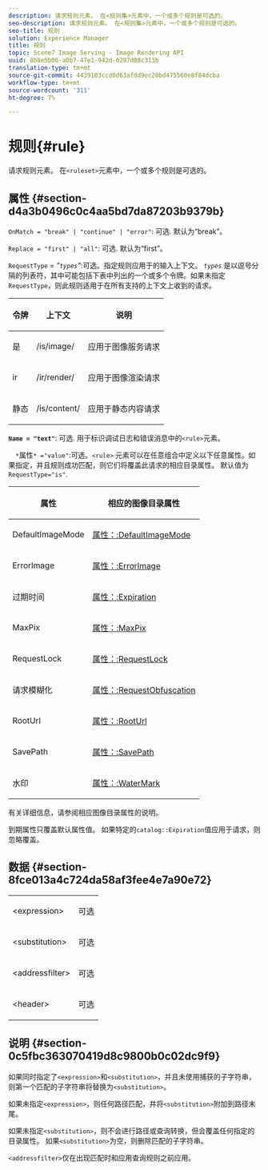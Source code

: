 ```yaml
---
description: 请求规则元素。 在<规则集>元素中，一个或多个规则是可选的。
seo-description: 请求规则元素。 在<规则集>元素中，一个或多个规则是可选的。
seo-title: 规则
solution: Experience Manager
title: 规则
topic: Scene7 Image Serving - Image Rendering API
uuid: 8b8e5b06-a0b7-47e1-942d-0297d08c313b
translation-type: tm+mt
source-git-commit: 4439103ccd0d63afdd9ec20bd475560e8f84dcba
workflow-type: tm+mt
source-wordcount: '311'
ht-degree: 7%

---
```



# 规则{#rule}

请求规则元素。 在`<ruleset>`元素中，一个或多个规则是可选的。

## 属性 {#section-d4a3b0496c0c4aa5bd7da87203b9379b}

`OnMatch = "break" | "continue" | "error"`: 可选. 默认为“break”。

`Replace = "first" | "all"`: 可选. 默认为“first”。

`RequestType` =  *&quot;`types`&quot;*:可选。指定规则应用于的输入上下文。 *`types`* 是以逗号分隔的列表符，其中可能包括下表中列出的一个或多个令牌。如果未指定`RequestType`，则此规则适用于在所有支持的上下文上收到的请求。

<table id="table_4935E1ED03624DA6AF3F8DC9AAA10237"> 
 <thead> 
  <tr> 
   <th class="entry"> <p><b>令牌</b> </p> </th> 
   <th class="entry"> <p><b>上下文</b> </p> </th> 
   <th class="entry"> <p><b>说明</b> </p> </th> 
  </tr> 
 </thead>
 <tbody> 
  <tr> 
   <td> <p> <span class="codeph"> 是</span> </p> </td> 
   <td> <p> <span class="filepath"> /is/image/</span> </p> </td> 
   <td> <p>应用于图像服务请求 </p> </td> 
  </tr> 
  <tr> 
   <td> <p> <span class="codeph"> ir</span> </p> </td> 
   <td> <p> <span class="filepath"> /ir/render/</span> </p> </td> 
   <td> <p>应用于图像渲染请求 </p> </td> 
  </tr> 
  <tr> 
   <td> <p> <span class="codeph"> 静态</span> </p> </td> 
   <td> <p> <span class="filepath"> /is/content/</span> </p> </td> 
   <td> <p>应用于静态内容请求 </p> </td> 
  </tr> 
 </tbody> 
</table>

**`Name = "text"`**: 可选. 用于标识调试日志和错误消息中的`<rule>`元素。

`  *`属性`* ="value"`:可选。`<rule>` 元素可以在任意组合中定义以下任意属性。如果指定，并且规则成功匹配，则它们将覆盖此请求的相应目录属性。 默认值为 `RequestType="is"`.

<table id="table_67AED5BEADDF4DAC99B5EF46438C1ABC"> 
 <thead> 
  <tr> 
   <th class="entry"> <b> <span class="varname"> 属性  </span> </b> </th> 
   <th class="entry"> <p>相应的图像目录属性 </p> </th> 
  </tr> 
 </thead>
 <tbody> 
  <tr> 
   <td> <p> <span class="codeph"> DefaultImageMode</span> </p> </td> 
   <td> <p><a href="../../../../../is-api/image-catalog/image-serving-api-ref/c-image-catalog-reference/c-attributes-reference/r-defaultimagemode.md#reference-8a996af162f84e46bbe9e6e0d4e26782" type="reference" format="dita" scope="local"> 属性：:DefaultImageMode</a> </p> </td> 
  </tr> 
  <tr> 
   <td> <p> <span class="codeph"> ErrorImage</span> </p> </td> 
   <td> <p><a href="../../../../../is-api/image-catalog/image-serving-api-ref/c-image-catalog-reference/c-attributes-reference/r-errorimage.md#reference-c494d5d8b2584fe3800f35baabd0292c" type="reference" format="dita" scope="local"> 属性：:ErrorImage</a> </p> </td> 
  </tr> 
  <tr> 
   <td> <p> <span class="codeph"> 过期时间</span> </p> </td> 
   <td> <p> <a href="../../../../../is-api/image-catalog/image-serving-api-ref/c-image-catalog-reference/c-attributes-reference/r-expiration.md#reference-a0bf4686425d4e00b8014c4950fb62b7" type="reference" format="dita" scope="local"> 属性：:Expiration</a> </p> </td> 
  </tr> 
  <tr> 
   <td> <p> <span class="codeph"> MaxPix</span> </p> </td> 
   <td> <p><a href="../../../../../is-api/image-catalog/image-serving-api-ref/c-image-catalog-reference/c-attributes-reference/r-maxpix.md#reference-e167d396ac794079ba8b5e6eb16eeda5" type="reference" format="dita" scope="local"> 属性：:MaxPix  </a> </p> </td> 
  </tr> 
  <tr> 
   <td> <p> <span class="codeph"> RequestLock</span> </p> </td> 
   <td> <p> <a href="../../../../../is-api/image-catalog/image-serving-api-ref/c-image-catalog-reference/c-attributes-reference/r-requestlock.md#reference-8bbe2f581be847d3b9fa123e8e5e94b0" type="reference" format="dita" scope="local"> 属性：:RequestLock</a> </p> </td> 
  </tr> 
  <tr> 
   <td> <p> <span class="codeph"> 请求模糊化</span> </p> </td> 
   <td> <p> <a href="../../../../../is-api/image-catalog/image-serving-api-ref/c-image-catalog-reference/c-attributes-reference/r-requestobfuscation.md#reference-730a3330253343f893419ebd52baf0bd" type="reference" format="dita" scope="local"> 属性：:RequestObfuscation</a> </p> </td> 
  </tr> 
  <tr> 
   <td> <p> <span class="codeph"> RootUrl</span> </p> </td> 
   <td> <p> <a href="../../../../../is-api/image-catalog/image-serving-api-ref/c-image-catalog-reference/c-attributes-reference/r-rooturl.md#reference-3b0e43881020409cbe642366913cf137" type="reference" format="dita" scope="local"> 属性：:RootUrl</a> </p> </td> 
  </tr> 
  <tr> 
   <td> <p> <span class="codeph"> SavePath</span> </p> </td> 
   <td> <p> <a href="../../../../../is-api/image-catalog/image-serving-api-ref/c-image-catalog-reference/c-attributes-reference/r-savepath.md#reference-9c4686dc153b41d8a0751cde83615432" type="reference" format="dita" scope="local"> 属性：:SavePath</a> </p> </td> 
  </tr> 
  <tr> 
   <td> <p> <span class="codeph"> 水印</span> </p> </td> 
   <td> <p><a href="../../../../../is-api/image-catalog/image-serving-api-ref/c-image-catalog-reference/c-attributes-reference/r-watermark.md#reference-942b50acb2dd43a5ae498dc41ea9ac9b" type="reference" format="dita" scope="local"> 属性：:WaterMark</a> </p> </td> 
  </tr> 
 </tbody> 
</table>

有关详细信息，请参阅相应图像目录属性的说明。

到期属性只覆盖默认属性值。 如果特定的`catalog::Expiration`值应用于请求，则忽略覆盖。

## 数据 {#section-8fce013a4c724da58af3fee4e7a90e72}

<table id="simpletable_4F1C03671DA942A3A332B2C686A63C52"> 
 <tr class="strow"> 
  <td class="stentry"> <p><span class="codeph"> &lt;expression&gt;</span> </p></td> 
  <td class="stentry"> <p>可选 </p></td> 
 </tr> 
 <tr class="strow"> 
  <td class="stentry"> <p><span class="codeph"> &lt;substitution&gt;</span> </p></td> 
  <td class="stentry"> <p>可选 </p></td> 
 </tr> 
 <tr class="strow"> 
  <td class="stentry"> <p><span class="codeph"> &lt;addressfilter&gt;</span> </p></td> 
  <td class="stentry"> <p>可选 </p></td> 
 </tr> 
 <tr class="strow"> 
  <td class="stentry"> <p><span class="codeph"> &lt;header&gt;</span> </p></td> 
  <td class="stentry"> <p>可选 </p></td> 
 </tr> 
</table>

## 说明 {#section-0c5fbc363070419d8c9800b0c02dc9f9}

如果同时指定了`<expression>`和`<substitution>`，并且未使用捕获的子字符串，则第一个匹配的子字符串将替换为`<substitution>`。

如果未指定`<expression>`，则任何路径匹配，并将`<substitution>`附加到路径末尾。

如果未指定`<substitution>`，则不会进行路径或查询转换，但会覆盖任何指定的目录属性。 如果`<substitution>`为空，则删除匹配的子字符串。

`<addressfilter>`仅在出现匹配时和应用查询规则之前应用。
